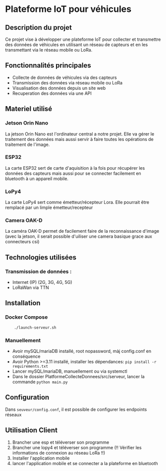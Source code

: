 # Plateforme IoT pour véhicules

## Description du projet
Ce projet vise à développer une plateforme IoT pour collecter et transmettre des données de véhicules en utilisant un réseau de capteurs et en les transmettant via le réseau mobile ou LoRa.

## Fonctionnalités principales
- Collecte de données de véhicules via des capteurs
- Transmission des données via réseau mobile ou LoRa
- Visualisation des données depuis un site web
- Recuperation des données via une API

## Materiel utilisé

### Jetson Orin Nano
La jetson Orin Nano est l'ordinateur central a notre projet. Elle va gérer le traitement des données mais aussi servir à faire toutes les opérations de traitement de l'image.

### ESP32
La carte ESP32 sert de carte d'aquisition à la fois pour récupérer les données des capteurs mais aussi pour se connecter facilement en bluetooth à un appareil mobile.

### LoPy4
La carte LoPy4 sert comme émetteur/récepteur Lora. Elle pourrait être remplacé par un limple émetteur/recepteur

### Camera OAK-D
La caméra OAK-D permet de facilement faire de la reconnaissance d'image (avec la jetson, il serait possible d'uiliser une camera basique grace aux connecteurs csi)

## Technologies utilisées
### Transmission de données : 
- Internet (IP) (2G, 3G, 4G, 5G)
- LoRaWan via TTN

## Installation
### Docker Compose
```bash
    ./launch-serveur.sh
```
### Manuellement
- Avoir mySQL/mariaDB installé, root nopassword, màj config.conf en conséquence
- Avoir Python >=3.11 installé, installer les dépendances: `pip install -r requirements.txt`
- Lancer mySQL/mariaDB, manuellement ou via systemctl
- Dans le dossier PlatformeCollecteDonnees/src/serveur, lancer la commande `python main.py`

## Configuration
Dans `seuveur/config.conf`, il est possible de configurer les endpoints réseaux

## Utilisation Client
1. Brancher une esp et téléverser son programme 
2. Brancher une lopy4 et téléverser son programme (!! Vérifier les informations de connexion au réseau LoRa !!)
3. Installer l'application mobile
4. lancer l'application mobile et se connecter a la plateforme en bluetooth


